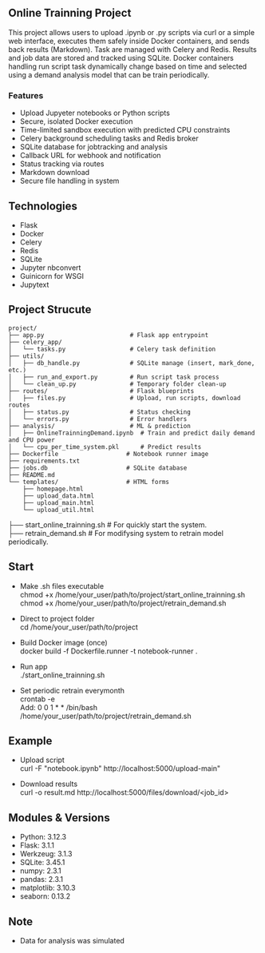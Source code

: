 ## **Online Trainning Project**  
This project allows users to upload .ipynb or .py scripts via curl or a simple web interface, executes them safely inside Docker containers, and sends back results (Markdown). Task are managed with Celery and Redis. Results and job data are stored and tracked using SQLite. Docker containers handling run script task dynamically change based on time and selected using a demand analysis model that can be train periodically.  
  
### **Features**  
* Upload Jupyeter notebooks or Python scripts
* Secure, isolated Docker execution
* Time-limited sandbox execution with predicted CPU constraints
* Celery background scheduling tasks and Redis broker
* SQLite database for jobtracking and analysis
* Callback URL for webhook and notification
* Status tracking via routes
* Markdown download
* Secure file handling in system
  
## **Technologies**  
* Flask  
* Docker  
* Celery  
* Redis
* SQLite
* Jupyter nbconvert
* Guinicorn for WSGI
* Jupytext

## **Project Strucute**
```
project/
├── app.py                        # Flask app entrypoint
├── celery_app/
│   └── tasks.py                  # Celery task definition
├── utils/
│   ├── db_handle.py              # SQLite manage (insert, mark_done, etc.)
│   ├── run_and_export.py         # Run script task process
│   └── clean_up.py               # Temporary folder clean-up
├── routes/                       # Flask blueprints
│   ├── files.py                  # Upload, run scripts, download routes
│   ├── status.py                 # Status checking
│   └── errors.py                 # Error handlers
├── analysis/                     # ML & prediction
│   ├── OnlineTrainningDemand.ipynb  # Train and predict daily demand and CPU power
│   └── cpu_per_time_system.pkl      # Predict results
├── Dockerfile                   # Notebook runner image
├── requirements.txt
├── jobs.db                      # SQLite database
├── README.md
└── templates/                   # HTML forms
    ├── homepage.html
    ├── upload_data.html
    ├── upload_main.html
    └── upload_util.html
```


├── start_online_trainning.sh   # For quickly start the system.  
├── retrain_demand.sh           # For modifysing system to retrain model periodically.  

## **Start**
* Make .sh files executable  
chmod +x /home/your_user/path/to/project/start_online_trainning.sh  
chmod +x /home/your_user/path/to/project/retrain_demand.sh   

* Direct to project folder  
cd /home/your_user/path/to/project  

* Build Docker image (once)  
docker build -f Dockerfile.runner -t notebook-runner .  

* Run app  
./start_online_trainning.sh  

* Set periodic retrain everymonth  
crontab -e  
Add:
0 0 1 * * /bin/bash /home/your_user/path/to/project/retrain_demand.sh  

## **Example**
* Upload script  
curl -F "notebook.ipynb" http://localhost:5000/upload-main"  

* Download results  
curl -o result.md http://localhost:5000/files/download/<job_id>  

## **Modules & Versions**
* Python: 3.12.3
* Flask: 3.1.1
* Werkzeug: 3.1.3
* SQLite: 3.45.1
* numpy: 2.3.1
* pandas: 2.3.1
* matplotlib: 3.10.3
* seaborn: 0.13.2

## **Note**
* Data for analysis was simulated
